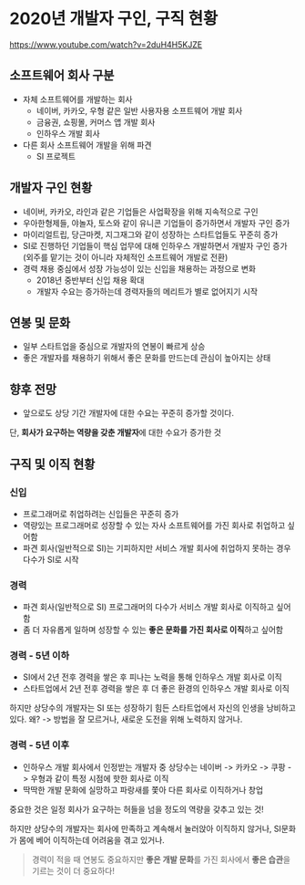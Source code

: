 # 2020년 개발자 구인, 구직 현황

https://www.youtube.com/watch?v=2duH4H5KJZE

## 소프트웨어 회사 구분

- 자체 소프트웨어를 개발하는 회사
  - 네이버, 카카오, 우형 같은 일반 사용자용 소프트웨어 개발 회사
  - 금융권, 쇼핑몰, 커머스 앱 개발 회사
  - 인하우스 개발 회사
- 다른 회사 소프트웨어 개발을 위해 파견
  - SI 프로젝트

## 개발자 구인 현황

- 네이버, 카카오, 라인과 같은 기업들은 사업확장을 위해 지속적으로 구인
- 우아한형제들, 야놀자, 토스와 같이 유니콘 기업들이 증가하면서 개발자 구인 증가
- 마이리얼트립, 당근마켓, 지그재그와 같이 성장하는 스타트업들도 꾸준히 증가
- SI로 진행하던 기업들이 핵심 업무에 대해 인하우스 개발하면서 개발자 구인 증가(외주를 맡기는 것이 아니라 자체적인 소프트웨어 개발로 전환)
- 경력 채용 중심에서 성장 가능성이 있는 신입을 채용하는 과정으로 변화
  - 2018년 중반부터 신입 채용 확대
  - 개발자 수요는 증가하는데 경력자들의 메리트가 별로 없어지기 시작

## 연봉 및 문화

- 일부 스타트업을 중심으로 개발자의 연봉이 빠르게 상승
- 좋은 개발자를 채용하기 위해서 좋은 문화를 만드는데 관심이 높아지는 상태

## 향후 전망

- 앞으로도 상당 기간 개발자에 대한 수요는 꾸준히 증가할 것이다.

단, **회사가 요구하는 역량을 갖춘 개발자**에 대한 수요가 증가한 것

## 구직 및 이직 현황

### 신입

- 프로그래머로 취업하려는 신입들은 꾸준히 증가
- 역량있는 프로그래머로 성장할 수 있는 자사 소프트웨어를 가진 회사로 취업하고 싶어함
- 파견 회사(일반적으로 SI)는 기피하지만 서비스 개발 회사에 취업하지 못하는 경우 다수가 SI로 시작

### 경력

- 파견 회사(일반적으로 SI) 프로그래머의 다수가 서비스 개발 회사로 이직하고 싶어함
- 좀 더 자유롭게 일하며 성장할 수 있는 **좋은 문화를 가진 회사로 이직**하고 싶어함

### 경력 - 5년 이하

- SI에서 2년 전후 경력을 쌓은 후 피나는 노력을 통해 인하우스 개발 회사로 이직
- 스타트업에서 2년 전후 경력을 쌓은 후 더 좋은 환경의 인하우스 개발 회사로 이직

하지만 상당수의 개발자는 SI 또는 성장하기 힘든 스타트업에서 자신의 인생을 낭비하고 있다. 왜? -> 방법을 잘 모르거나, 새로운 도전을 위해 노력하지 않거나.

### 경력 - 5년 이후

- 인하우스 개발 회사에서 인정받는 개발자 중 상당수는 네이버 -> 카카오 -> 쿠팡 -> 우형과 같이 특정 시점에 핫한 회사로 이직
- 딱딱한 개발 문화에 실망하고 파랑새를 쫓아 다른 회사로 이직하거나 창업

중요한 것은 일정 회사가 요구하는 허들을 넘을 정도의 역량을 갖추고 있는 것!

하지만 상당수의 개발자는 회사에 만족하고 계속해서 눌러앉아 이직하지 않거나, SI문화가 몸에 베어 이직하는데 어려움을 겪고 있거나.

> 경력이 적을 때 연봉도 중요하지만 **좋은 개발 문화**를 가진 회사에서 **좋은 습관**을 기르는 것이 더 중요하다!